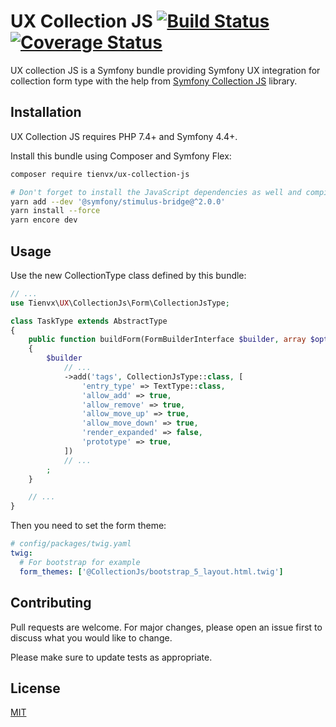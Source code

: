 # UX Collection JS  [![Build Status][actions_badge]][actions_link] [![Coverage Status][coveralls_badge]][coveralls_link]

UX collection JS is a Symfony bundle providing Symfony UX integration for collection form type with the help from [Symfony Collection JS](https://github.com/ruano-a/symfonyCollectionJs) library.

## Installation

UX Collection JS requires PHP 7.4+ and Symfony 4.4+.

Install this bundle using Composer and Symfony Flex:

```sh
composer require tienvx/ux-collection-js

# Don't forget to install the JavaScript dependencies as well and compile
yarn add --dev '@symfony/stimulus-bridge@^2.0.0'
yarn install --force
yarn encore dev
```

## Usage

Use the new CollectionType class defined by this bundle:

```php
// ...
use Tienvx\UX\CollectionJs\Form\CollectionJsType;

class TaskType extends AbstractType
{
    public function buildForm(FormBuilderInterface $builder, array $options)
    {
        $builder
            // ...
            ->add('tags', CollectionJsType::class, [
                'entry_type' => TextType::class,
                'allow_add' => true,
                'allow_remove' => true,
                'allow_move_up' => true,
                'allow_move_down' => true,
                'render_expanded' => false,
                'prototype' => true,
            ])
            // ...
        ;
    }

    // ...
}
```

Then you need to set the form theme:
```yaml
# config/packages/twig.yaml
twig:
  # For bootstrap for example
  form_themes: ['@CollectionJs/bootstrap_5_layout.html.twig']
```

## Contributing
Pull requests are welcome. For major changes, please open an issue first to discuss what you would like to change.

Please make sure to update tests as appropriate.

## License
[MIT](LICENSE)

[actions_badge]: https://github.com/tienvx/ux-collection-js/workflows/main/badge.svg
[actions_link]: https://github.com/tienvx/ux-collection-js/actions

[coveralls_badge]: https://coveralls.io/repos/tienvx/ux-collection-js/badge.svg?branch=main&service=github
[coveralls_link]: https://coveralls.io/github/tienvx/ux-collection-js?branch=main
